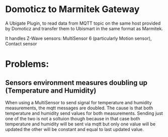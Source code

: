 Domoticz to Marmitek Gateway
============================

A Ubigate Plugin, to read data from MQTT topic on the same host provided by Domoticz and transfer them to Ubismart in the same format as Marmitek.

It handles Z-Wave sensors: MultiSensor 6 (particularly Motion sensor), Contact sensor

# Problems:

## Sensors environment measures doubling up (Temperature and Humidity)

When using a MultiSensor to send signal for temperature and humidity measurements, the mqtt messages are doubled. The cause is that both temperature and humidity send values for both measurements. Sending just one of the two is not a soltuion though because in that case both temperature and humidity will be sent via mqtt but only one value will be updated the other will be constant and equal to last updated value.
